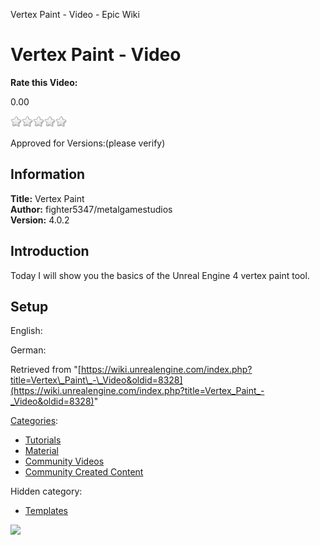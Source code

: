 Vertex Paint - Video - Epic Wiki                    

Vertex Paint - Video
====================

**Rate this Video:**

0.00

![](/extensions/VoteNY/images/star_off.gif)![](/extensions/VoteNY/images/star_off.gif)![](/extensions/VoteNY/images/star_off.gif)![](/extensions/VoteNY/images/star_off.gif)![](/extensions/VoteNY/images/star_off.gif)

Approved for Versions:(please verify)

Information
-----------

**Title:** Vertex Paint  
**Author:** fighter5347/metalgamestudios  
**Version:** 4.0.2  
  

Introduction
------------

Today I will show you the basics of the Unreal Engine 4 vertex paint tool.  
  

Setup
-----

English:  
  
German:

Retrieved from "[https://wiki.unrealengine.com/index.php?title=Vertex\_Paint\_-\_Video&oldid=8328](https://wiki.unrealengine.com/index.php?title=Vertex_Paint_-_Video&oldid=8328)"

[Categories](/Special:Categories "Special:Categories"):

*   [Tutorials](/Category:Tutorials "Category:Tutorials")
*   [Material](/Category:Material "Category:Material")
*   [Community Videos](/Category:Community_Videos "Category:Community Videos")
*   [Community Created Content](/Category:Community_Created_Content "Category:Community Created Content")

Hidden category:

*   [Templates](/Category:Templates "Category:Templates")

  ![](https://tracking.unrealengine.com/track.png)
